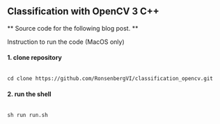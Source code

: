 ## Classification with OpenCV 3 C++

** Source code for the following blog post. **

Instruction to run the code (MacOS only)

#### 1. clone repository

```markdown

cd clone https://github.com/RonsenbergVI/classification_opencv.git


```

#### 2. run the shell

```markdown

sh run run.sh


```
